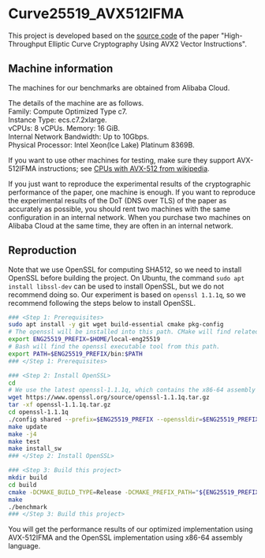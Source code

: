 # Curve25519_AVX512IFMA

This project is developed based on the [source code](https://gitlab.uni.lu/APSIA/AVXECC) of the paper "High-Throughput Elliptic Curve Cryptography Using AVX2 Vector Instructions".

## Machine information

The machines for our benchmarks are obtained from Alibaba Cloud.

The details of the machine are as follows.\
Family: Compute Optimized Type c7. \
Instance Type: ecs.c7.2xlarge. \
vCPUs: 8 vCPUs. Memory: 16 GiB. \
Internal Network Bandwidth: Up to 10Gbps.\
Physical Processor: Intel Xeon(Ice Lake) Platinum 8369B.

If you want to use other machines for testing, make sure they support AVX-512IFMA instructions; see [CPUs with AVX-512 from wikipedia](https://en.wikipedia.org/wiki/AVX-512#CPUs_with_AVX-512).

If you just want to reproduce the experimental results of the cryptographic performance of the paper, one machine is enough.
If you want to reproduce the experimental results of the DoT (DNS over TLS) of the paper as accurately as possible, you should rent two machines with the same configuration in an internal network. When you purchase two machines on Alibaba Cloud at the same time, they are often in an internal network.

## Reproduction

Note that we use OpenSSL for computing SHA512, so we need to install OpenSSL before building the project. On Ubuntu, the command `sudo apt install libssl-dev` can be used to install OpenSSL, but we do not recommend doing so. Our experiment is based on `openssl 1.1.1q`, so we recommend following the steps below to install OpenSSL.

```bash
### <Step 1: Prerequisites>
sudo apt install -y git wget build-essential cmake pkg-config
# The openssl will be installed into this path. CMake will find related headers and libraries from this path.
export ENG25519_PREFIX=$HOME/local-eng25519
# Bash will find the openssl executable tool from this path.
export PATH=$ENG25519_PREFIX/bin:$PATH
### </Step 1: Prerequisites>

### <Step 2: Install OpenSSL>
cd
# We use the latest openssl-1.1.1q, which contains the x86-64 assembly implementation of X25519.
wget https://www.openssl.org/source/openssl-1.1.1q.tar.gz
tar -xf openssl-1.1.1q.tar.gz
cd openssl-1.1.1q
./config shared --prefix=$ENG25519_PREFIX --openssldir=$ENG25519_PREFIX -Wl,-rpath=$ENG25519_PREFIX/lib
make update
make -j4
make test
make install_sw
### </Step 2: Install OpenSSL>

### <Step 3: Build this project>
mkdir build
cd build
cmake -DCMAKE_BUILD_TYPE=Release -DCMAKE_PREFIX_PATH="${ENG25519_PREFIX}" ..
make
./benchmark
### </Step 3: Build this project>
```

You will get the performance results of our optimized implementation using AVX-512IFMA and the OpenSSL implementation using x86-64 assembly language.